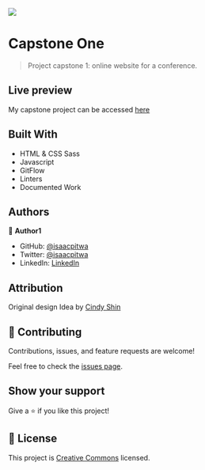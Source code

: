![](https://img.shields.io/badge/Microverse-blueviolet)

# Capstone One

> Project capstone 1: online website for a conference.

## Live preview
My capstone project can be accessed  [here](https://isaacpitwa.github.io/conference_capstone/)

## Built With

- HTML & CSS Sass
- Javascript
- GitFlow
- Linters
- Documented Work



## Authors

👤 **Author1**

- GitHub: [@isaacpitwa](https://github.com/isaacpitwa)
- Twitter: [@isaacpitwa](https://twitter.com/isaacpitwa)
- LinkedIn: [LinkedIn](https://linkedin.com/in/isaac-pitwa)

## Attribution
Original design Idea by  [Cindy Shin](https://www.behance.net/adagio07)
## 🤝 Contributing

Contributions, issues, and feature requests are welcome!

Feel free to check the [issues page](../../issues/).

## Show your support

Give a ⭐️ if you like this project!


## 📝 License

This project is [Creative Commons](https://creativecommons.org/licenses/by-nc/4.0/legalcode) licensed.
